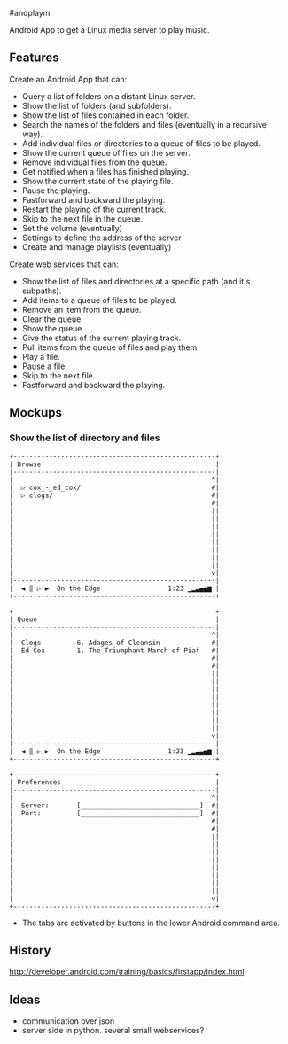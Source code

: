 #andplaym

Android App to get a Linux media server to play music.

## Features

Create an Android App that can:

- Query a list of folders on a distant Linux server.
- Show the list of folders (and subfolders).
- Show the list of files contained in each folder.
- Search the names of the folders and files (eventually in a recursive way).
- Add individual files or directories to a queue of files to be played.
- Show the current queue of files on the server.
- Remove individual files from the queue.
- Get notified when a files has finished playing.
- Show the current state of the playing file.
- Pause the playing.
- Fastforward and backward the playing.
- Restart the playing of the current track.
- Skip to the next file in the queue.
- Set the volume (eventually)
- Settings to define the address of the server
- Create and manage playlists (eventually)

Create web services that can:

- Show the list of files and directories at a specific path (and it's subpaths).
- Add items to a queue of files to be played.
- Remove an item from the queue.
- Clear the queue.
- Show the queue.
- Give the status of the current playing track.
- Pull items from the queue of files and play them.
- Play a file.
- Pause a file.
- Skip to the next file.
- Fastforward and backward the playing.


## Mockups

### Show the list of directory and files

    +---------------------------------------------------+
    | Browse                                            |
    |---------------------------------------------------|
    |                                                  ^|
    |  ▷ cox_-_ed_cox/                                 #|
    |  ▷ clogs/                                        #|
    |                                                  #|
    |                                                  ||
    |                                                  ||
    |                                                  ||
    |                                                  ||
    |                                                  ||
    |                                                  ||
    |                                                  ||
    |                                                  ||
    |                                                  v|
    |---------------------------------------------------|
    |  ◀ ‖ ▷ ▶  On the Edge                 1:23 ▁▂▃▄▅▆ |
    +---------------------------------------------------+

    +---------------------------------------------------+
    | Queue                                             |
    |---------------------------------------------------|
    |                                                  ^|
    |  Clogs         6. Adages of Cleansin             #|
    |  Ed Cox        1. The Triumphant March of Piaf   #|
    |                                                  #|
    |                                                  #|
    |                                                  ||
    |                                                  ||
    |                                                  ||
    |                                                  ||
    |                                                  ||
    |                                                  ||
    |                                                  ||
    |                                                  ||
    |                                                  v|
    |---------------------------------------------------|
    |  ◀ ‖ ▷ ▶  On the Edge                 1:23 ▁▂▃▄▅▆ |
    +---------------------------------------------------+

    +---------------------------------------------------+
    | Preferences                                       |
    |---------------------------------------------------|
    |                                                  ^|
    |  Server:       [______________________________]  #|
    |  Port:         [______________________________]  #|
    |                                                  #|
    |                                                  #|
    |                                                  ||
    |                                                  ||
    |                                                  ||
    |                                                  ||
    |                                                  ||
    |                                                  ||
    |                                                  ||
    |                                                  ||
    |                                                  v|
    +---------------------------------------------------+

- The tabs are activated by buttons in the lower Android command area.

## History

http://developer.android.com/training/basics/firstapp/index.html

## Ideas

- communication over json
- server side in python. several small webservices?
